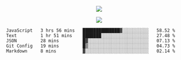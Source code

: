 <p align="center">
  <img src="https://fs-01.cyberdrop.cc/wallhaven-dpgrqo_1365x580-qR6v1Myt.png">
</p>

<p align="center">
  <img src="https://discord.c99.nl/widget/theme-4/287977955240706060.png">
</p>

<!--START_SECTION:waka-->
```text
JavaScript   3 hrs 56 mins   ██████████████▓░░░░░░░░░░   58.52 % 
Text         1 hr 51 mins    ███████░░░░░░░░░░░░░░░░░░   27.48 % 
JSON         28 mins         █▓░░░░░░░░░░░░░░░░░░░░░░░   07.13 % 
Git Config   19 mins         █▒░░░░░░░░░░░░░░░░░░░░░░░   04.73 % 
Markdown     8 mins          ▓░░░░░░░░░░░░░░░░░░░░░░░░   02.14 % 
```
<!--END_SECTION:waka-->
